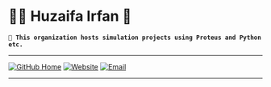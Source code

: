 # 🧑‍💻 Huzaifa Irfan 👋

**`📁 This organization hosts simulation projects using Proteus and Python etc.`**

<hr />

[![GitHub Home](https://img.shields.io/badge/Home-%23222.svg?style=for-the-badge&logo=github&logoColor=white)](https://github.com/HuzaifaIrfan/)
[![Website](https://img.shields.io/badge/Website-%23222.svg?style=for-the-badge&logo=google-chrome&logoColor==%234285F4)](https://www.huzaifairfan.com)
[![Email](https://img.shields.io/badge/Email-%23222.svg?style=for-the-badge&logo=gmail&logoColor=%23D14836)](mailto:hi@huzaifairfan.com)


<hr />

